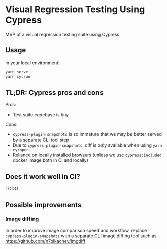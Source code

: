 # Visual Regression Testing Using Cypress

MVP of a visual regression testing suite using Cypress.

## Usage

In your local environment:

```sh
yarn serve
yarn cy:run
```

## TL;DR: Cypress pros and cons

Pros:

- Test suite codebase is tiny

Cons:

- `cypress-plugin-snapshots` is so immature that we may be better served by a separate CLI tool step
- Due to `cypress-plugin-snapshots`, diff is only available when using `yarn cy:open`
- Reliance on locally installed browsers (unless we use `cypress:included` docker image both in CI and locally)

## Does it work well in CI?

TODO

## Possible improvements

### Image diffing

In order to improve image comparison speed and workflow,
replace `cypress-plugin-snapshots` with a separate CLI image diffing tool such as https://github.com/n7olkachev/imgdiff
